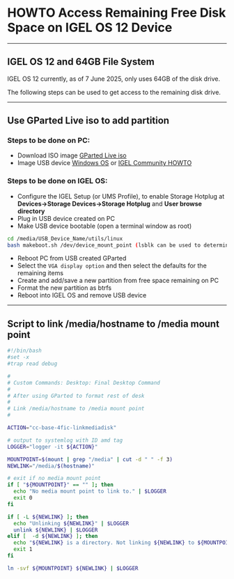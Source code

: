 # HOWTO Access Remaining Free Disk Space on IGEL OS 12 Device

-----

## IGEL OS 12 and 64GB File System

IGEL OS 12 currently, as of 7 June 2025, only uses 64GB of the disk drive.

The following steps can be used to get access to the remaining disk drive.

-----

## Use GParted Live iso to add partition

### Steps to be done on PC:

- Download ISO image [GParted Live iso](https://gparted.org/download.php)
- Image USB device [Windows OS](https://kb.igel.com/en/igel-os/current/create-usb-installation-medium-windows) or [IGEL Community HOWTO](HOWTO-Create-USB-Installation-medium)

### Steps to be done on IGEL OS:

- Configure the IGEL Setup (or UMS Profile), to enable Storage Hotplug at **Devices->Storage Devices->Storage Hotplug** and **User browse directory**
- Plug in USB device created on PC
- Make USB device bootable (open a terminal window as root)

```bash linenums="1"
cd /media/USB_Device_Name/utils/linux
bash makeboot.sh /dev/device_mount_point (lsblk can be used to determine device_mount_point)
```

- Reboot PC from USB created GParted
- Select the `VGA display option` and then select the defaults for the remaining items
- Create and add/save a new partition from free space remaining on PC
- Format the new partition as btrfs
- Reboot into IGEL OS and remove USB device

-----

## Script to link /media/hostname to /media mount point

```bash linenums="1"
#!/bin/bash
#set -x
#trap read debug

# 
# Custom Commands: Desktop: Final Desktop Command
#
# After using GParted to format rest of desk
#
# Link /media/hostname to /media mount point
# 

ACTION="cc-base-4fic-linkmediadisk"

# output to systemlog with ID amd tag
LOGGER="logger -it ${ACTION}"

MOUNTPOINT=$(mount | grep "/media" | cut -d " " -f 3)
NEWLINK="/media/$(hostname)"

# exit if no media mount point
if [ "${MOUNTPOINT}" == "" ]; then
  echo "No media mount point to link to." | $LOGGER
  exit 0
fi

if [ -L ${NEWLINK} ]; then
  echo "Unlinking ${NEWLINK}" | $LOGGER
  unlink ${NEWLINK} | $LOGGER
elif [  -d ${NEWLINK} ]; then
  echo "${NEWLINK} is a directory. Not linking ${NEWLINK} to ${MOUNTPOINT}" | $LOGGER
  exit 1
fi

ln -svf ${MOUNTPOINT} ${NEWLINK} | $LOGGER
```
